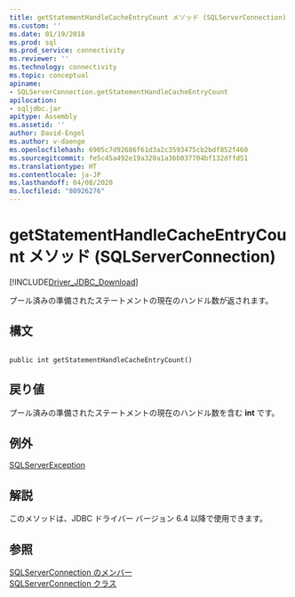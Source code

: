 ```yaml
---
title: getStatementHandleCacheEntryCount メソッド (SQLServerConnection) | Microsoft Docs
ms.custom: ''
ms.date: 01/19/2018
ms.prod: sql
ms.prod_service: connectivity
ms.reviewer: ''
ms.technology: connectivity
ms.topic: conceptual
apiname:
- SQLServerConnection.getStatementHandleCacheEntryCount
apilocation:
- sqljdbc.jar
apitype: Assembly
ms.assetid: ''
author: David-Engel
ms.author: v-daenge
ms.openlocfilehash: 6905c7d92686f61d3a2c3593475cb2bdf852f460
ms.sourcegitcommit: fe5c45a492e19a320a1a36b037704bf132dffd51
ms.translationtype: HT
ms.contentlocale: ja-JP
ms.lasthandoff: 04/08/2020
ms.locfileid: "80926276"
---
```

# <a name="getstatementhandlecacheentrycount-method-sqlserverconnection"></a>getStatementHandleCacheEntryCount メソッド (SQLServerConnection)
[!INCLUDE[Driver_JDBC_Download](../../../includes/driver_jdbc_download.md)]

 プール済みの準備されたステートメントの現在のハンドル数が返されます。

## <a name="syntax"></a>構文  
  
```  
  
public int getStatementHandleCacheEntryCount()  
```  

## <a name="return-value"></a>戻り値
 プール済みの準備されたステートメントの現在のハンドル数を含む **int** です。

## <a name="exceptions"></a>例外  
 [SQLServerException](../../../connect/jdbc/reference/sqlserverexception-class.md)  
 
## <a name="remarks"></a>解説  
 このメソッドは、JDBC ドライバー バージョン 6.4 以降で使用できます。
 
## <a name="see-also"></a>参照  
 [SQLServerConnection のメンバー](../../../connect/jdbc/reference/sqlserverconnection-members.md)   
 [SQLServerConnection クラス](../../../connect/jdbc/reference/sqlserverconnection-class.md)  
  
  
